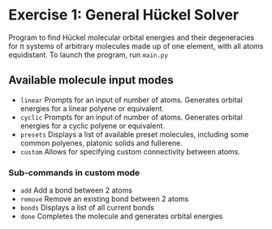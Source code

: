 # Exercise 1: General Hückel Solver
Program to find Hückel molecular orbital energies and their degeneracies for π systems of arbitrary molecules made up of one element, with all atoms equidistant. 
To launch the program, run `main.py`

## Available molecule input modes
* `linear`      Prompts for an input of number of atoms. Generates orbital energies for a linear polyene or equivalent.
* `cyclic`      Prompts for an input of number of atoms. Generates orbital energies for a cyclic polyene or equivalent.
* `presets`     Displays a list of available preset molecules, including some common polyenes, platonic solids and fullerene.
* `custom`      Allows for specifying custom connectivity between atoms. 
 ### Sub-commands in custom mode
 * `add`        Add a bond between 2 atoms
 * `remove`     Remove an existing bond between 2 atoms
 * `bonds`      Displays a list of all current bonds
 * `done`       Completes the molecule and generates orbital energies
